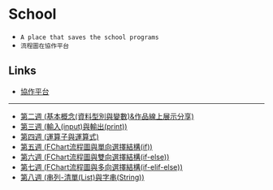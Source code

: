 # School
- `A place that saves the school programs`
- `流程圖在協作平台`
## Links
- [協作平台](https://sites.google.com/choikou.edu.mo/never-gonna-give-you-up/)
---
- [第二週 (基本概念(資料型別與變數)&作品線上展示分享)](week02_s1a19)
- [第三週 (輸入(input)與輸出(print))](week03_s1a19)
- [第四週 (運算子與運算式)](week04_s1a19)
- [第五週 (FChart流程圖與單向選擇結構(if))](week05_s1a19)
- [第六週 (FChart流程圖與雙向選擇結構(if-else))](week06_s1a19)
- [第七週 (FChart流程圖與多向選擇結構(if-elif-else))](week07_s1a19)
- [第八週 (串列-清單(List)與字串(String))](week08_s1a19)
